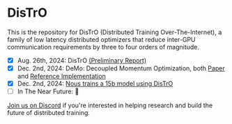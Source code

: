 # DisTrO

This is the repository for DisTrO (Distributed Training Over-The-Internet), a family of low latency distributed optimizers that reduce inter-GPU communication requirements by three to four orders of magnitude.

- [x] Aug. 26th, 2024: DisTrO [(Preliminary Report)](https://github.com/NousResearch/DisTrO/raw/main/A_Preliminary_Report_on_DisTrO.pdf)
- [x] Dec. 2nd, 2024: DeMo: Decoupled Momentum Optimization, both [Paper](https://arxiv.org/abs/2411.19870) and [Reference Implementation](https://github.com/bloc97/DeMo)
- [x] Dec. 2nd, 2024: [Nous trains a 15b model using DisTrO](https://distro.nousresearch.com/)
- [ ] In The Near Future: 👀

[Join us on Discord](https://discord.com/invite/jqVphNsB4H) if you're interested in helping research and build the future of distributed training.
